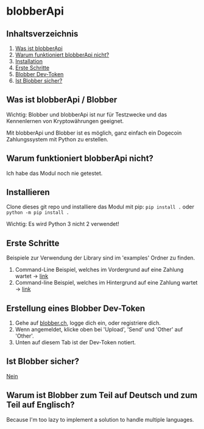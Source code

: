 # blobberApi


## Inhaltsverzeichnis
1. [Was ist blobberApi](#exp)
1. [Warum funktioniert blobberApi nicht?](#why)
1. [Installation](#installation)
1. [Erste Schritte](#steps)
1. [Blobber Dev-Token](#key)
1. [Ist Blobber sicher?](#security)

## Was ist blobberApi / Blobber <a name="exp"></a>
Wichtig: Blobber und blobberApi ist nur für Testzwecke und das Kennenlernen von Kryptowährungen geeignet.

Mit blobberApi und Blobber ist es möglich, ganz einfach ein Dogecoin Zahlungssystem mit Python zu erstellen.

## Warum funktioniert blobberApi nicht? <a name="why"></a>
Ich habe das Modul noch nie getestet.

## Installieren <a name="installation"></a>
Clone dieses git repo und installiere das Modul mit pip:
```pip install .``` oder ```python -m pip install .```

Wichtig: Es wird Python 3 nicht 2 verwendet!

## Erste Schritte <a name="steps"></a> 

Beispiele zur Verwendung der Library sind im 'examples' Ordner zu finden.

1. Command-Line Beispiel, welches im Vordergrund auf eine Zahlung wartet -> [link](https://github.com/Alone2/blobberApi/blob/master/examples/simpleCliExample.py)
1. Command-line Beispiel, welches im Hintergrund auf eine Zahlung wartet -> [link](https://github.com/Alone2/blobberApi/blob/master/examples/simpleCliExampleAsync.py )

## Erstellung eines Blobber Dev-Token <a name="key"></a>
1. Gehe auf [blobber.ch](https://blobber.ch), logge dich ein, oder registriere dich.
1. Wenn angemeldet, klicke oben bei 'Upload', 'Send' und 'Other' auf 'Other'. 
1. Unten auf diesem Tab ist der Dev-Token notiert.

## Ist Blobber sicher? <a name="security"></a>
[Nein](https://blobber.ch#news-BenutzenSieBlobberundDogecoinalsZahlungsmittelaufIhrerWebseite)

## Warum ist Blobber zum Teil auf Deutsch und zum Teil auf Englisch? 
Because I'm too lazy to implement a solution to handle multiple languages.

